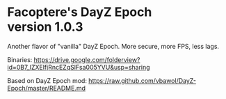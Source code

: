 **Facoptere's DayZ Epoch**  
version 1.0.3
================

Another flavor of "vanilla" DayZ Epoch. More secure, more FPS, less lags.

Binaries: https://drive.google.com/folderview?id=0B7_lZXElfjRncEZqSlFsa005YVU&usp=sharing

Based on DayZ Epoch mod: https://raw.github.com/vbawol/DayZ-Epoch/master/README.md

